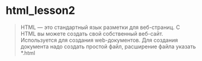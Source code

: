 # html_lesson2

> HTML — это стандартный язык разметки для веб-страниц. 
> С HTML вы можете создать свой собственный веб-сайт. 
> Используется для создания web-документов. 
> Для создания документа надо создать простой файл, расширение файла указать *.html
